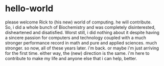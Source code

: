 # hello-world
please welcome Rick to (his new) world of computing.  he will contribute. 
So, i did a whole bunch of Biochemistry and was completely disinterested, disheartened and disatisfied.  Worst still, i did nothing about it despite having a sincere passion for computers and technology coupled with a much stronger performance record in math and pure and applied sciences.  much stronger. 
so now, all of these years later. i'm back. or maybe i'm just arriving for the first time.  either way, the (new) direction is the same. i'm here to contribute to make my life and anyone else that i can help, better. 

